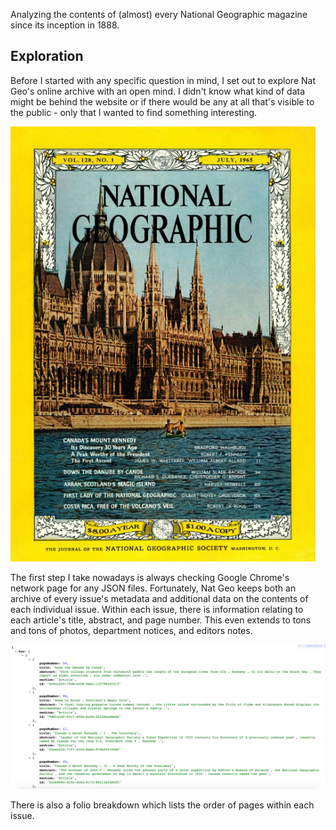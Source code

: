 Analyzing the contents of (almost) every National Geographic magazine since its inception in 1888. 

## Exploration

Before I started with any specific question in mind, I set out to explore Nat Geo's online archive with an open mind. I didn't know what kind of data might be behind the website or if there would be any at all that's visible to the public - only that I wanted to find something interesting.

![NatGeoCover](https://github.com/justinperline/natgeocoverage/blob/master/NatGeoCover.png)

The first step I take nowadays is always checking Google Chrome's network page for any JSON files. Fortunately, Nat Geo keeps both an archive of every issue's metadata and additional data on the contents of each individual issue. Within each issue, there is information relating to each article's title, abstract, and page number. This even extends to tons and tons of photos, department notices, and editors notes.

![NatGeoJSON](https://github.com/justinperline/natgeocoverage/blob/master/NatGeoJSON.png)

There is also a folio breakdown which lists the order of pages within each issue.


